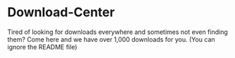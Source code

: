 # Download-Center
Tired of looking for downloads everywhere and sometimes not even finding them? Come here and we have over 1,000 downloads for you. (You can ignore the README file)
